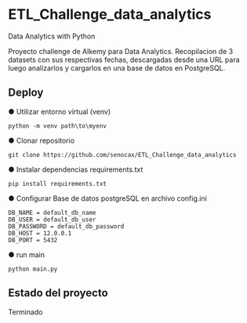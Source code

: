 # ETL_Challenge_data_analytics
Data Analytics with Python

Proyecto  challenge de Alkemy para Data Analytics. Recopilacion de 3 datasets con sus respectivas fechas, descargadas desde una URL para luego analizarlos y cargarlos en una base de datos en PostgreSQL.

## Deploy

● Utilizar entorno virtual (venv)
```
python -m venv path\to\myenv
```
● Clonar repositorio
```
git clone https://github.com/senocax/ETL_Challenge_data_analytics
```
● Instalar dependencias requirements.txt
```
pip install requirements.txt 
```
● Configurar Base de datos postgreSQL en archivo config.ini
```
DB_NAME = default_db_name
DB_USER = default_db_user
DB_PASSWORD = default_db_password
DB_HOST = 12.0.0.1
DB_PORT = 5432

```
● run main
```
python main.py
```

## Estado del proyecto
Terminado
